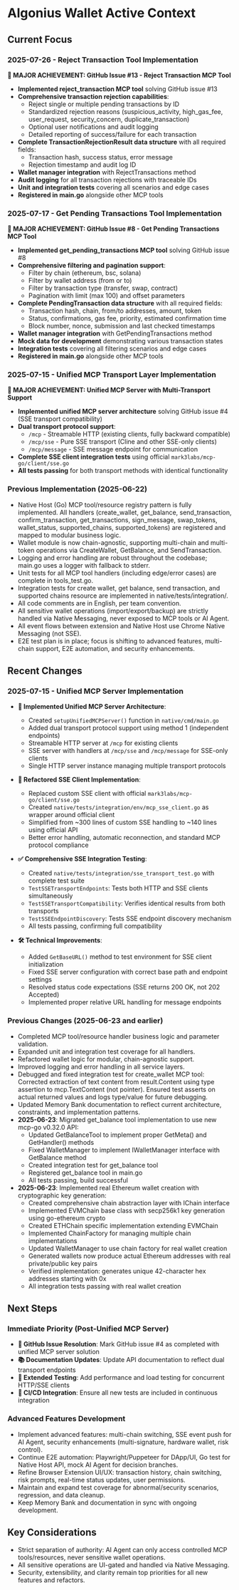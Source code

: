 # Algonius Wallet Active Context

## Current Focus

### 2025-07-26 - Reject Transaction Tool Implementation

**🎯 MAJOR ACHIEVEMENT: GitHub Issue #13 - Reject Transaction MCP Tool**

- **Implemented reject_transaction MCP tool** solving GitHub issue #13
- **Comprehensive transaction rejection capabilities**:
  - Reject single or multiple pending transactions by ID
  - Standardized rejection reasons (suspicious_activity, high_gas_fee, user_request, security_concern, duplicate_transaction)
  - Optional user notifications and audit logging
  - Detailed reporting of success/failure for each transaction
- **Complete TransactionRejectionResult data structure** with all required fields:
  - Transaction hash, success status, error message
  - Rejection timestamp and audit log ID
- **Wallet manager integration** with RejectTransactions method
- **Audit logging** for all transaction rejections with traceable IDs
- **Unit and integration tests** covering all scenarios and edge cases
- **Registered in main.go** alongside other MCP tools

### 2025-07-17 - Get Pending Transactions Tool Implementation

**🎯 MAJOR ACHIEVEMENT: GitHub Issue #8 - Get Pending Transactions MCP Tool**

- **Implemented get_pending_transactions MCP tool** solving GitHub issue #8
- **Comprehensive filtering and pagination support**:
  - Filter by chain (ethereum, bsc, solana)
  - Filter by wallet address (from or to)
  - Filter by transaction type (transfer, swap, contract)
  - Pagination with limit (max 100) and offset parameters
- **Complete PendingTransaction data structure** with all required fields:
  - Transaction hash, chain, from/to addresses, amount, token
  - Status, confirmations, gas fee, priority, estimated confirmation time
  - Block number, nonce, submission and last checked timestamps
- **Wallet manager integration** with GetPendingTransactions method
- **Mock data for development** demonstrating various transaction states
- **Integration tests** covering all filtering scenarios and edge cases
- **Registered in main.go** alongside other MCP tools

### 2025-07-15 - Unified MCP Transport Layer Implementation

**🎯 MAJOR ACHIEVEMENT: Unified MCP Server with Multi-Transport Support**

- **Implemented unified MCP server architecture** solving GitHub issue #4 (SSE transport compatibility)
- **Dual transport protocol support**: 
  - `/mcp` - Streamable HTTP (existing clients, fully backward compatible)
  - `/mcp/sse` - Pure SSE transport (Cline and other SSE-only clients)
  - `/mcp/message` - SSE message endpoint for communication
- **Complete SSE client integration tests** using official `mark3labs/mcp-go/client/sse.go`
- **All tests passing** for both transport methods with identical functionality

### Previous Implementation (2025-06-22)

- Native Host (Go) MCP tool/resource registry pattern is fully implemented. All handlers (create_wallet, get_balance, send_transaction, confirm_transaction, get_transactions, sign_message, swap_tokens, wallet_status, supported_chains, supported_tokens) are registered and mapped to modular business logic.
- Wallet module is now chain-agnostic, supporting multi-chain and multi-token operations via CreateWallet, GetBalance, and SendTransaction.
- Logging and error handling are robust throughout the codebase; main.go uses a logger with fallback to stderr.
- Unit tests for all MCP tool handlers (including edge/error cases) are complete in tools_test.go.
- Integration tests for create wallet, get balance, send transaction, and supported chains resource are implemented in native/tests/integration/.
- All code comments are in English, per team convention.
- All sensitive wallet operations (import/export/backup) are strictly handled via Native Messaging, never exposed to MCP tools or AI Agent.
- All event flows between extension and Native Host use Chrome Native Messaging (not SSE).
- E2E test plan is in place; focus is shifting to advanced features, multi-chain support, E2E automation, and security enhancements.

## Recent Changes

### 2025-07-15 - Unified MCP Server Implementation

- **🚀 Implemented Unified MCP Server Architecture**:
  - Created `setupUnifiedMCPServer()` function in `native/cmd/main.go`
  - Added dual transport protocol support using method 1 (independent endpoints)
  - Streamable HTTP server at `/mcp` for existing clients
  - SSE server with handlers at `/mcp/sse` and `/mcp/message` for SSE-only clients
  - Single HTTP server instance managing multiple transport protocols

- **🔄 Refactored SSE Client Implementation**:
  - Replaced custom SSE client with official `mark3labs/mcp-go/client/sse.go`
  - Created `native/tests/integration/env/mcp_sse_client.go` as wrapper around official client
  - Simplified from ~300 lines of custom SSE handling to ~140 lines using official API
  - Better error handling, automatic reconnection, and standard MCP protocol compliance

- **✅ Comprehensive SSE Integration Testing**:
  - Created `native/tests/integration/sse_transport_test.go` with complete test suite
  - `TestSSETransportEndpoints`: Tests both HTTP and SSE clients simultaneously
  - `TestSSETransportCompatibility`: Verifies identical results from both transports
  - `TestSSEEndpointDiscovery`: Tests SSE endpoint discovery mechanism
  - All tests passing, confirming full compatibility

- **🛠️ Technical Improvements**:
  - Added `GetBaseURL()` method to test environment for SSE client initialization
  - Fixed SSE server configuration with correct base path and endpoint settings
  - Resolved status code expectations (SSE returns 200 OK, not 202 Accepted)
  - Implemented proper relative URL handling for message endpoints

### Previous Changes (2025-06-23 and earlier)

- Completed MCP tool/resource handler business logic and parameter validation.
- Expanded unit and integration test coverage for all handlers.
- Refactored wallet logic for modular, chain-agnostic support.
- Improved logging and error handling in all service layers.
- Debugged and fixed integration test for create_wallet MCP tool: Corrected extraction of text content from result.Content using type assertion to mcp.TextContent (not pointer). Ensured test asserts on actual returned values and logs type/value for future debugging.
- Updated Memory Bank documentation to reflect current architecture, constraints, and implementation patterns.
- **2025-06-23**: Migrated get_balance tool implementation to use new mcp-go v0.32.0 API:
  - Updated GetBalanceTool to implement proper GetMeta() and GetHandler() methods
  - Fixed WalletManager to implement IWalletManager interface with GetBalance method
  - Created integration test for get_balance tool
  - Registered get_balance tool in main.go
  - All tests passing, build successful
- **2025-06-23**: Implemented real Ethereum wallet creation with cryptographic key generation:
  - Created comprehensive chain abstraction layer with IChain interface
  - Implemented EVMChain base class with secp256k1 key generation using go-ethereum crypto
  - Created ETHChain specific implementation extending EVMChain
  - Implemented ChainFactory for managing multiple chain implementations
  - Updated WalletManager to use chain factory for real wallet creation
  - Generated wallets now produce actual Ethereum addresses with real private/public key pairs
  - Verified implementation: generates unique 42-character hex addresses starting with 0x
  - All integration tests passing with real wallet creation

## Next Steps

### Immediate Priority (Post-Unified MCP Server)

- **🎯 GitHub Issue Resolution**: Mark GitHub issue #4 as completed with unified MCP server solution
- **📚 Documentation Updates**: Update API documentation to reflect dual transport endpoints
- **🧪 Extended Testing**: Add performance and load testing for concurrent HTTP/SSE clients
- **🔄 CI/CD Integration**: Ensure all new tests are included in continuous integration

### Advanced Features Development

- Implement advanced features: multi-chain switching, SSE event push for AI Agent, security enhancements (multi-signature, hardware wallet, risk control).
- Continue E2E automation: Playwright/Puppeteer for DApp/UI, Go test for Native Host API, mock AI Agent for decision branches.
- Refine Browser Extension UI/UX: transaction history, chain switching, risk prompts, real-time status updates, user permissions.
- Maintain and expand test coverage for abnormal/security scenarios, regression, and data cleanup.
- Keep Memory Bank and documentation in sync with ongoing development.

## Key Considerations

- Strict separation of authority: AI Agent can only access controlled MCP tools/resources, never sensitive wallet operations.
- All sensitive operations are UI-gated and handled via Native Messaging.
- Security, extensibility, and clarity remain top priorities for all new features and refactors.
